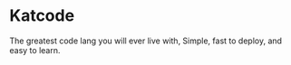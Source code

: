 # Katcode

The greatest code lang you will ever live with, Simple, fast to deploy, and easy to learn.

